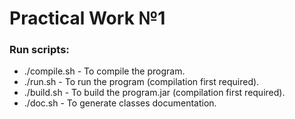 # Practical Work №1

### Run scripts:
- ./compile.sh - To compile the program.
- ./run.sh - To run the program (compilation first required).
- ./build.sh - To build the program.jar (compilation first required).
- ./doc.sh - To generate classes documentation.
